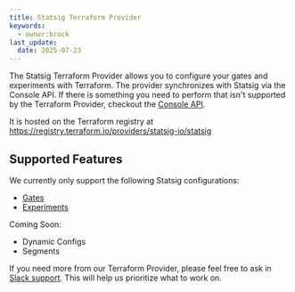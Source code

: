 ```yaml
---
title: Statsig Terraform Provider
keywords:
  - owner:brock
last_update:
  date: 2025-07-23
---
```


The Statsig Terraform Provider allows you to configure your gates and experiments with Terraform. The provider synchronizes with Statsig via the Console API. If there is something you need to perform that isn't supported by the Terraform Provider, checkout the [Console API](/console-api/introduction).

It is hosted on the Terraform registry at https://registry.terraform.io/providers/statsig-io/statsig

## Supported Features

We currently only support the following Statsig configurations:

- [Gates](/integrations/terraform/terraform_gate)
- [Experiments](/integrations/terraform/terraform_experiment)

Coming Soon:

- Dynamic Configs
- Segments

If you need more from our Terraform Provider, please feel free to ask in [Slack support](https://statsigcommunity.slack.com/archives/C01RAKM10TD). This will help us prioritize what to work on.
